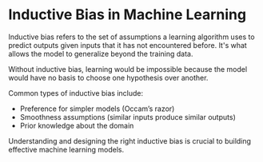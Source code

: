 # Inductive Bias in Machine Learning

Inductive bias refers to the set of assumptions a learning algorithm uses to predict outputs given inputs that it has not encountered before. It's what allows the model to generalize beyond the training data.

Without inductive bias, learning would be impossible because the model would have no basis to choose one hypothesis over another.

Common types of inductive bias include:

- Preference for simpler models (Occam’s razor)
- Smoothness assumptions (similar inputs produce similar outputs)
- Prior knowledge about the domain

Understanding and designing the right inductive bias is crucial to building effective machine learning models.

